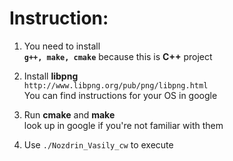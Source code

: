 **Instruction:**
================

1. You need to install <br>
    **`g++, make, cmake`**
    because this is **C++** project

2. Install **libpng** <br>
    `http://www.libpng.org/pub/png/libpng.html` <br>
    You can find instructions for your OS in google 

3. Run **cmake** and **make** <br>
    look up in google if you're not familiar with them

4. Use `./Nozdrin_Vasily_cw` to execute <br> 
    
